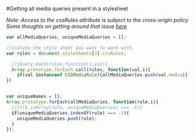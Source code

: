 #Getting all media queries present in a stylesheet 


*Note: Access to the cssRules attribute is subject to the cross-origin policy*  
*Some thoughts on getting around that issue [here](http://stackoverflow.com/questions/3211536/accessing-cross-domain-style-sheet-with-cssrules)* 

```javascript
var allMediaQueries, uniqueMediaQueries = [];

//isolate the style sheet you want to work with. 
var rules = document.styleSheets[3].cssRules;

  //jQuery.each(rules,function(i,val){
  Array.prototype.forEach.call(rules, function(val,i){
    if(val instanceof CSSMediaRule){allMediaQueries.push(val.media)}
})


var uniqueNames = [];
Array.prototype.forEach(allMediaQuries, function(rule,i){
  //if($.inArray(rule, uniqueMediaQueries) === -1){
  if(uniqueMediaQueries.indexOf(rule) === -1){
    uniqueMediaQueries.push(rule);
  }
});



```